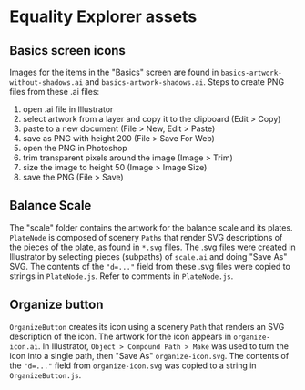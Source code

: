 Equality Explorer assets
================

## Basics screen icons

Images for the items in the "Basics" screen are found in `basics-artwork-without-shadows.ai` and
`basics-artwork-shadows.ai`. Steps to create PNG files from these .ai files:
1. open .ai file in Illustrator
1. select artwork from a layer and copy it to the clipboard (Edit > Copy)
2. paste to a new document (File > New, Edit > Paste)
3. save as PNG with height 200 (File > Save For Web)
4. open the PNG in Photoshop
5. trim transparent pixels around the image (Image > Trim)
6. size the image to height 50 (Image > Image Size)
7. save the PNG (File > Save)

## Balance Scale

The "scale" folder contains the artwork for the balance scale and its plates.
`PlateNode` is composed of scenery `Paths` that render SVG descriptions of the pieces of the plate,
as found in `*.svg` files. The .svg files were created in Illustrator by
selecting pieces (subpaths) of `scale.ai` and doing "Save As" SVG. The contents of the `"d=..."` field
from these .svg files were copied to strings in `PlateNode.js`.  Refer to comments in `PlateNode.js`.

## Organize button

`OrganizeButton` creates its icon using a scenery `Path` that renders an SVG description of the icon. The artwork
for the icon appears in `organize-icon.ai`. In Illustrator, `Object > Compound Path > Make` was used to turn the icon
into a single path, then "Save As" `organize-icon.svg`. The contents of the `"d=..."` field from `organize-icon.svg` 
was copied to a string in `OrganizeButton.js`.